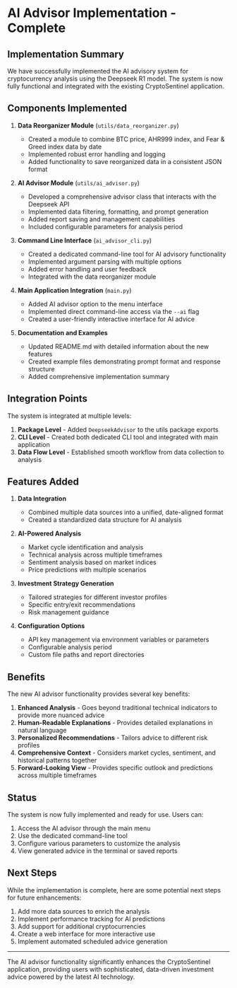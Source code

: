 # AI Advisor Implementation - Complete

## Implementation Summary

We have successfully implemented the AI advisory system for cryptocurrency analysis using the Deepseek R1 model. The system is now fully functional and integrated with the existing CryptoSentinel application.

## Components Implemented

1. **Data Reorganizer Module** (`utils/data_reorganizer.py`)
   - Created a module to combine BTC price, AHR999 index, and Fear & Greed index data by date
   - Implemented robust error handling and logging
   - Added functionality to save reorganized data in a consistent JSON format

2. **AI Advisor Module** (`utils/ai_advisor.py`)
   - Developed a comprehensive advisor class that interacts with the Deepseek API
   - Implemented data filtering, formatting, and prompt generation
   - Added report saving and management capabilities
   - Included configurable parameters for analysis period

3. **Command Line Interface** (`ai_advisor_cli.py`)
   - Created a dedicated command-line tool for AI advisory functionality
   - Implemented argument parsing with multiple options
   - Added error handling and user feedback
   - Integrated with the data reorganizer module

4. **Main Application Integration** (`main.py`)
   - Added AI advisor option to the menu interface
   - Implemented direct command-line access via the `--ai` flag
   - Created a user-friendly interactive interface for AI advice

5. **Documentation and Examples**
   - Updated README.md with detailed information about the new features
   - Created example files demonstrating prompt format and response structure
   - Added comprehensive implementation summary

## Integration Points

The system is integrated at multiple levels:

1. **Package Level** - Added `DeepseekAdvisor` to the utils package exports
2. **CLI Level** - Created both dedicated CLI tool and integrated with main application
3. **Data Flow Level** - Established smooth workflow from data collection to analysis

## Features Added

1. **Data Integration**
   - Combined multiple data sources into a unified, date-aligned format
   - Created a standardized data structure for AI analysis

2. **AI-Powered Analysis**
   - Market cycle identification and analysis
   - Technical analysis across multiple timeframes
   - Sentiment analysis based on market indices
   - Price predictions with multiple scenarios

3. **Investment Strategy Generation**
   - Tailored strategies for different investor profiles
   - Specific entry/exit recommendations
   - Risk management guidance

4. **Configuration Options**
   - API key management via environment variables or parameters
   - Configurable analysis period
   - Custom file paths and report directories

## Benefits

The new AI advisor functionality provides several key benefits:

1. **Enhanced Analysis** - Goes beyond traditional technical indicators to provide more nuanced advice
2. **Human-Readable Explanations** - Provides detailed explanations in natural language
3. **Personalized Recommendations** - Tailors advice to different risk profiles
4. **Comprehensive Context** - Considers market cycles, sentiment, and historical patterns together
5. **Forward-Looking View** - Provides specific outlook and predictions across multiple timeframes

## Status

The system is now fully implemented and ready for use. Users can:

1. Access the AI advisor through the main menu
2. Use the dedicated command-line tool
3. Configure various parameters to customize the analysis
4. View generated advice in the terminal or saved reports

## Next Steps

While the implementation is complete, here are some potential next steps for future enhancements:

1. Add more data sources to enrich the analysis
2. Implement performance tracking for AI predictions
3. Add support for additional cryptocurrencies
4. Create a web interface for more interactive use
5. Implement automated scheduled advice generation

---

The AI advisor functionality significantly enhances the CryptoSentinel application, providing users with sophisticated, data-driven investment advice powered by the latest AI technology. 